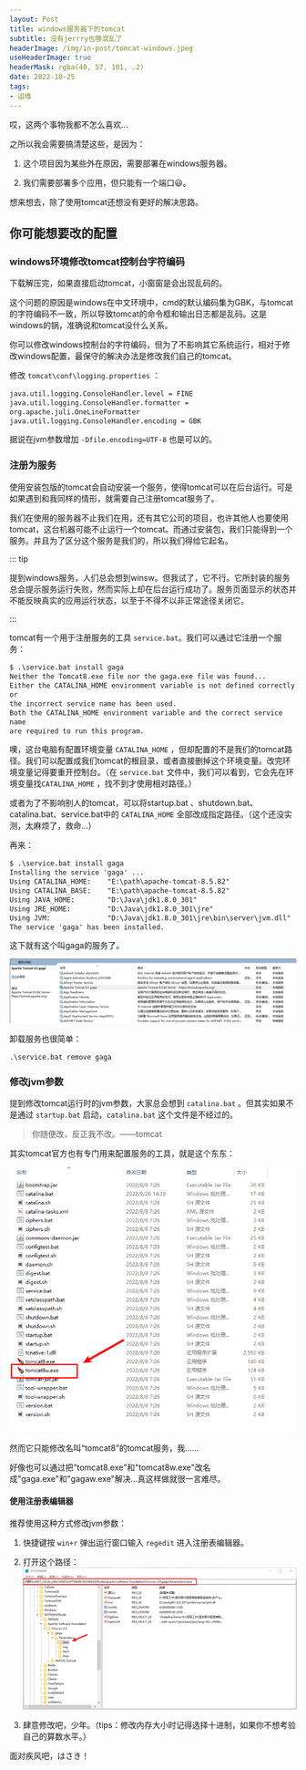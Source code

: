 ```yaml
---
layout: Post
title: windows服务器下的tomcat
subtitle: 没有jerrry也够混乱了
headerImage: /img/in-post/tomcat-windows.jpeg
useHeaderImage: true
headerMask: rgba(40, 57, 101, .2)
date: 2022-10-25
tags:
- 运维
---
```


哎，这两个事物我都不怎么喜欢...

<!-- more -->

之所以我会需要搞清楚这些，是因为：

1. 这个项目因为某些外在原因，需要部署在windows服务器。

2. 我们需要部署多个应用，但只能有一个端口:smiley:。

想来想去，除了使用tomcat还想没有更好的解决思路。

## 你可能想要改的配置

### windows环境修改tomcat控制台字符编码

下载解压完，如果直接启动tomcat，小窗窗是会出现乱码的。

这个问题的原因是windows在中文环境中，cmd的默认编码集为GBK，与tomcat的字符编码不一致，所以导致tomcat的命令框和输出日志都是乱码。这是windows的锅，准确说和tomcat没什么关系。

你可以修改windows控制台的字符编码，但为了不影响其它系统运行，相对于修改windows配置，最保守的解决办法是修改我们自己的tomcat。

修改 `tomcat\conf\logging.properties` ：

```properties
java.util.logging.ConsoleHandler.level = FINE
java.util.logging.ConsoleHandler.formatter = org.apache.juli.OneLineFormatter
java.util.logging.ConsoleHandler.encoding = GBK
```

据说在jvm参数增加 `-Dfile.encoding=UTF-8` 也是可以的。

### 注册为服务

使用安装包版的tomcat会自动安装一个服务，使得tomcat可以在后台运行。可是如果遇到和我同样的情形，就需要自己注册tomcat服务了。

我们在使用的服务器不止我们在用，还有其它公司的项目，也许其他人也要使用tomcat，这台机器可能不止运行一个tomcat。而通过安装包，我们只能得到一个服务。并且为了区分这个服务是我们的，所以我们得给它起名。

::: tip

提到windows服务，人们总会想到winsw。但我试了，它不行。它所封装的服务总会提示服务运行失败，然而实际上却在后台运行成功了。服务页面显示的状态并不能反映真实的应用运行状态，以至于不得不以非正常途径关闭它。

:::

tomcat有一个用于注册服务的工具 `service.bat`。我们可以通过它注册一个服务：

```shell
$ .\service.bat install gaga
Neither the Tomcat8.exe file nor the gaga.exe file was found...
Either the CATALINA_HOME environment variable is not defined correctly or
the incorrect service name has been used.
Both the CATALINA_HOME environment variable and the correct service name
are required to run this program.
```

噢，这台电脑有配置环境变量 `CATALINA_HOME` ，但却配置的不是我们的tomcat路径。我们可以配置成我们tomcat的根目录，或者直接删掉这个环境变量。改完环境变量记得要重开控制台。（在 `service.bat` 文件中，我们可以看到，它会先在环境变量找`CATALINA_HOME` ，找不到才使用相对路径。）

或者为了不影响别人的tomcat，可以将startup.bat 、shutdown.bat、catalina.bat、service.bat中的 `CATALINA_HOME` 全部改成指定路径。（这个还没实测，太麻烦了，救命...）

再来：

```shell
$ .\service.bat install gaga
Installing the service 'gaga' ...
Using CATALINA_HOME:    "E:\path\apache-tomcat-8.5.82"
Using CATALINA_BASE:    "E:\path\apache-tomcat-8.5.82"
Using JAVA_HOME:        "D:\Java\jdk1.8.0_301"
Using JRE_HOME:         "D:\Java\jdk1.8.0_301\jre"
Using JVM:              "D:\Java\jdk1.8.0_301\jre\bin\server\jvm.dll"
The service 'gaga' has been installed.
```

这下就有这个叫gaga的服务了。

![服务](./tomcat-windows.assets/2022-10-25-16-32-28-image.png)

卸载服务也很简单：

```shell
.\service.bat remove gaga
```

### 修改jvm参数

提到修改tomcat运行时的jvm参数，大家总会想到 `catalina.bat` 。但其实如果不是通过 `startup.bat` 启动，`catalina.bat` 这个文件是不经过的。

> 你随便改，反正我不改。——tomcat

其实tomcat官方也有专门用来配置服务的工具，就是这个东东：

![tomcat8w](./tomcat-windows.assets/2022-10-25-16-40-36-image.png)

然而它只能修改名叫“tomcat8”的tomcat服务，我......

好像也可以通过把"tomcat8.exe"和"tomcat8w.exe"改名成"gaga.exe"和"gagaw.exe"解决...真这样做就很一言难尽。

#### 使用注册表编辑器

推荐使用这种方式修改jvm参数：

1. 快捷键按 `win+r` 弹出运行窗口输入 `regedit` 进入注册表编辑器。

2. 打开这个路径：
   ![regedit](./tomcat-windows.assets/2022-10-25-16-49-05-image.png)

3. 肆意修改吧，少年。（tips：修改内存大小时记得选择十进制，如果你不想考验自己的算数水平。）

面对疾风吧，はさき！
